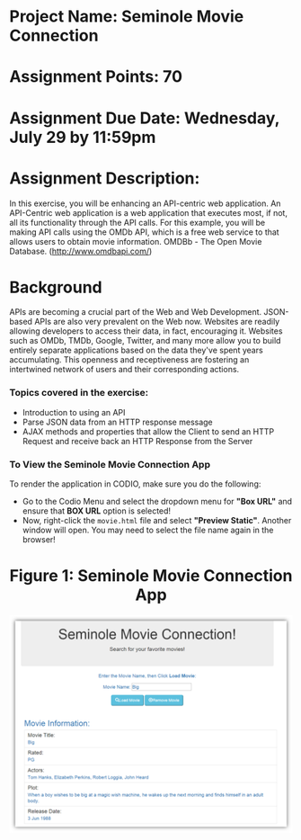 <h1><b>Project Name:</b> Seminole Movie Connection</h1>

<h1><b>Assignment Points: </b> 70</h1>

<h1><b>Assignment Due Date:</b> Wednesday, July 29 by 11:59pm </h1>

<h1><b>Assignment Description:</b></h1>

In this exercise, you will be enhancing an API-centric web application.  An API-Centric web application is a web application that executes most, if not, all its functionality through the API calls.  For this example, you will be making API calls using the OMDb API, which is a free web service to that allows users to obtain movie information.  OMDBb - The Open Movie Database.  (http://www.omdbapi.com/) 


<h1><b>Background</b></h1>

APIs are becoming a crucial part of the Web and Web Development.  JSON-based APIs are also very prevalent on the Web now.  Websites are readily allowing developers to access their data, in fact, encouraging it.  Websites such as OMDb, TMDb, Google, Twitter, and many more allow you to build entirely separate applications based on the data they've spent years accumulating.  This openness and receptiveness are fostering an intertwined network of users and their corresponding actions.

<b><h3>Topics covered in the exercise:</h3></b>
<ul>
<li>Introduction to using an API</li>
<li>Parse JSON data from an HTTP response message </li>
<li>AJAX methods and properties that allow the Client to send an HTTP Request and receive back an HTTP Response from the Server</li>
</ul>

<b><h3>To View the Seminole Movie Connection App</h3></b>
To render the application in CODIO, make sure you do the following:
<ul>
<li>Go to the Codio Menu and select the dropdown menu for <b>"Box URL"</b> and ensure that <b>BOX URL</b> option is selected!
</li>
<li>Now, right-click the <code>movie.html</code> file and select <b>"Preview Static"</b>.  Another window will open.  You may need to select the file name again in the browser!</li>
</ul>


<center>
<b><h1>Figure 1: Seminole Movie Connection App</h1></b>
<img src=".guides/img/MovieOMDB.png" alt="Movie OMDb App" />
</center>